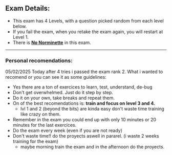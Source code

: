 ## Exam Details: 

- This exam has 4 Levels, with a question picked random from each level below.
- If you fail the exam, when you retake the exam again, you will restart at Level 1.
- There is <ins>**No Norminette**</ins> in this exam.

---
### Personal recomendations:
05/02/2025 Today after 4 tries i passed the exam rank 2. 
What i wanted to recomend or you can see it as some guidelines: 
- Yes there are a ton of exercices to learn, test, understand, de-bug
- Don't get overwhelmed. Just do it step by step.
- Do it on your own, take breaks and repeat them.
- On of the best recomendations is: **train and focus on level 3 and 4.**
	- lvl 1 and 2 (beyond the bits) are kinda easy don't waste time training like crazy on them.
- Remember in the exam you could end up with only 10 minutes or 20 minutes for the last exercices.
- Do the exam every week (even if you are not ready) 
- Don't waste time!! do the proyects aswell in pararel. (i waste 2 weeks training for the exam)
	- maybe morning train the exam and in the afternoon do the proyects.
